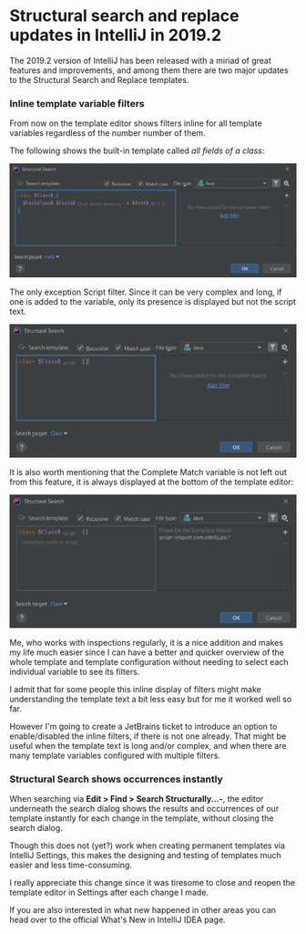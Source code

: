 # Structural search and replace updates in IntelliJ in 2019.2

The 2019.2 version of IntelliJ has been released with a miriad of great features and improvements, and among them there are two major updates to the Structural Search and Replace templates.

### Inline template variable filters

From now on the template editor shows filters inline for all template variables regardless of the number number of them.

The following shows the built-in template called *all fields of a class*:

![inline_filters](images/36-updates_in_intellij_2019_2_inline_filters.PNG)

The only exception Script filter. Since it can be very complex and long, if one is added to the variable, only its presence is displayed but not the script text.

![inline_script_filter](images/36-updates_in_intellij_2019_2_script_filter.PNG)

It is also worth mentioning that the Complete Match variable is not left out from this feature, it is always displayed at the bottom
of the template editor:

![inline_complete_match_filter](images/36_updates_in_intellij_2019_2_complete_match_filter.PNG)

Me, who works with inspections regularly, it is a nice addition and makes my life much easier since I can have a better and quicker overview of the whole template and template configuration without needing to select each individual variable to see its filters.

I admit that for some people this inline display of filters might make understanding the template text a bit less easy but for me it worked well so far. 

However I'm going to create a JetBrains ticket to introduce an option to enable/disabled the inline filters, if there is not one already. That might be useful when the template text is long and/or complex, and when there are many template variables configured with multiple filters.

### Structural Search shows occurrences instantly

When searching via **Edit > Find > Search Structurally...-**, the editor underneath the search dialog shows the results and occurrences of our template instantly for each change in the template, without closing the search dialog.

Though this does not (yet?) work when creating permanent templates via IntelliJ Settings, this makes the designing and testing of templates much easier and less time-consuming.

I really appreciate this change since it was tiresome to close and reopen the template editor in Settings after each change I made.

If you are also interested in what new happened in other areas you can head over to the official What's New in IntelliJ IDEA page.
